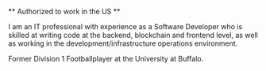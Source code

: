 ** Authorized to work in the US **

I am an IT professional with experience as a Software Developer who is skilled at writing code at the backend, blockchain and frontend level, as well as working in the development/infrastructure operations environment.

Former Division 1 Footballplayer at the University at Buffalo.
